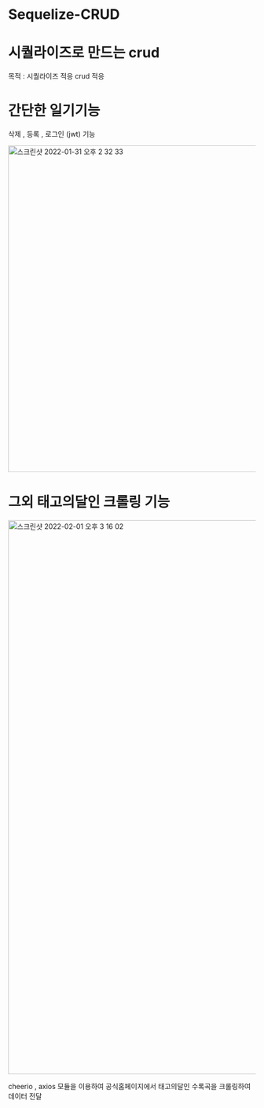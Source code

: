 # Sequelize-CRUD

# 시퀄라이즈로 만드는 crud 
목적 : 시퀄라이즈 적응 crud 적응 

# 간단한 일기기능 
삭제 , 등록 , 로그인 (jwt) 기능 


<img width="665" alt="스크린샷 2022-01-31 오후 2 32 33" src="https://user-images.githubusercontent.com/69393030/151743779-d4905374-97fb-4c2f-93ec-79014bfad5b4.png">

# 그외 태고의달인 크롤링 기능

<img width="1128" alt="스크린샷 2022-02-01 오후 3 16 02" src="https://user-images.githubusercontent.com/69393030/151921349-799cecf9-6ab2-48fc-809a-b806f07ab444.png">


cheerio , axios 모듈을 이용하여 공식홈페이지에서 태고의달인 수록곡을 크롤링하여 데이터 전달 
